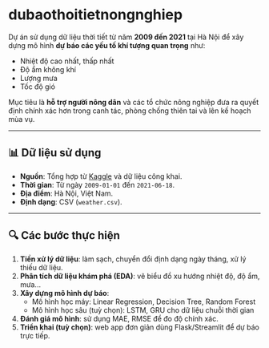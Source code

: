 # dubaothoitietnongnghiep 
Dự án sử dụng dữ liệu thời tiết từ năm **2009 đến 2021** tại Hà Nội để xây dựng mô hình **dự báo các yếu tố khí tượng quan trọng** như:

- Nhiệt độ cao nhất, thấp nhất
- Độ ẩm không khí
- Lượng mưa
- Tốc độ gió

Mục tiêu là **hỗ trợ người nông dân** và các tổ chức nông nghiệp đưa ra quyết định chính xác hơn trong canh tác, phòng chống thiên tai và lên kế hoạch mùa vụ.

---

## 📊 Dữ liệu sử dụng

- **Nguồn**: Tổng hợp từ [Kaggle](https://www.kaggle.com/) và dữ liệu công khai.
- **Thời gian**: Từ ngày `2009-01-01` đến `2021-06-18`.
- **Địa điểm**: Hà Nội, Việt Nam.
- **Định dạng**: CSV (`weather.csv`).

---

## 🔍 Các bước thực hiện

1. **Tiền xử lý dữ liệu**: làm sạch, chuyển đổi định dạng ngày tháng, xử lý thiếu dữ liệu.
2. **Phân tích dữ liệu khám phá (EDA)**: vẽ biểu đồ xu hướng nhiệt độ, độ ẩm, mưa...
3. **Xây dựng mô hình dự báo**:
   - Mô hình học máy: Linear Regression, Decision Tree, Random Forest
   - Mô hình học sâu (tuỳ chọn): LSTM, GRU cho dữ liệu chuỗi thời gian
4. **Đánh giá mô hình**: sử dụng MAE, RMSE để đo độ chính xác.
5. **Triển khai (tuỳ chọn)**: web app đơn giản dùng Flask/Streamlit để dự báo trực tiếp.

